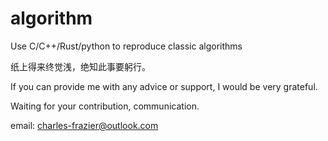 # algorithm

Use C/C++/Rust/python to reproduce classic algorithms

纸上得来终觉浅，绝知此事要躬行。

If you can provide me with any advice or support, I would be very grateful.

Waiting for your contribution, communication.

email: <charles-frazier@outlook.com>
